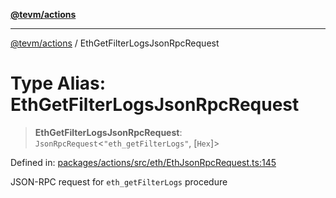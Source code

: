 [**@tevm/actions**](../README.md)

***

[@tevm/actions](../globals.md) / EthGetFilterLogsJsonRpcRequest

# Type Alias: EthGetFilterLogsJsonRpcRequest

> **EthGetFilterLogsJsonRpcRequest**: `JsonRpcRequest`\<`"eth_getFilterLogs"`, \[`Hex`\]\>

Defined in: [packages/actions/src/eth/EthJsonRpcRequest.ts:145](https://github.com/evmts/tevm-monorepo/blob/main/packages/actions/src/eth/EthJsonRpcRequest.ts#L145)

JSON-RPC request for `eth_getFilterLogs` procedure
